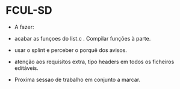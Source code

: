 # FCUL-SD

- A fazer:

- acabar as funçoes do list.c . Compilar funções à parte.
- usar o splint e perceber o porquê dos avisos.
- atenção aos requisitos extra, tipo headers em todos os ficheiros editáveis.


- Proxima sessao de trabalho em conjunto a marcar.

